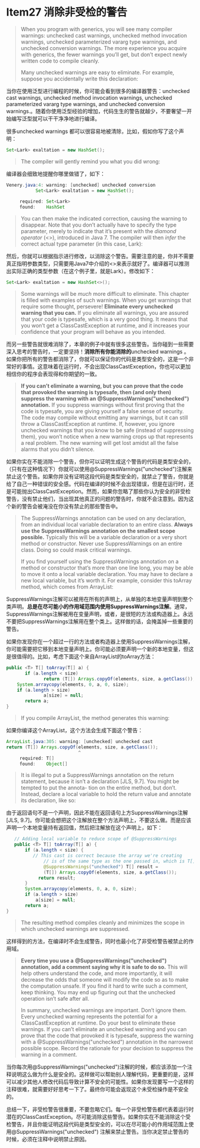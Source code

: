# Item27 消除非受检的警告

> When you program with generics, you will see many compiler warnings: unchecked cast warnings, unchecked method invocation warnings, unchecked parameterized vararg type warnings, and unchecked conversion warnings. The more experience you acquire with generics, the fewer warnings you’ll get, but don’t expect newly written code to compile cleanly.
>
> Many unchecked warnings are easy to eliminate. For example, suppose you accidentally write this declaration:

当你在使用泛型进行编程的时候，你可能会看到很多的编译器警告：unchecked cast warnings, unchecked method invocation warnings, unchecked parameterized vararg type warnings, and unchecked conversion warnings.。随着你使用泛型经验的增加，代码生生的警告就越少，不要奢望一开始编写泛型就可以干干净净地进行编译。

很多unchecked warnings 都可以很容易地被清除，比如，假如你写了这个声明：

```java
Set<Lark> exaltation = new HashSet();
```

> The compiler will gently remind you what you did wrong:

编译器会细致地提醒你哪里做错了，如下：

```java
Venery.java:4: warning: [unchecked] unchecked conversion
           Set<Lark> exaltation = new HashSet();
                                      ^
     required: Set<Lark>
     found:    HashSet
```

> You can then make the indicated correction, causing the warning to disappear. Note that you don’t actually have to specify the type parameter, merely to indicate that it’s present with the _diamond operator_ (<>), introduced in Java 7. The compiler will then _infer_ the correct actual type parameter (in this case, Lark):

然后，你就可以根据指示进行修改，以消除这个警告。需要注意的是，你并不需要真正指明参数类型，只需要用Java7中介绍的<>来表示就好了。编译器可以推测出实际正确的类型参数（在这个例子里，就是Lark）。修改如下：

```java
Set<Lark> exaltation = new HashSet<>();
```

> Some warnings will be _much_ more difficult to eliminate. This chapter is filled with examples of such warnings. When you get warnings that require some thought, persevere! **Eliminate every unchecked warning that you can.** If you eliminate all warnings, you are assured that your code is typesafe, which is a very good thing. It means that you won’t get a ClassCastException at runtime, and it increases your confidence that your program will behave as you intended.

而另一些警告就很难消除了，本章的例子中就有很多这些警告。当你碰到一些需要深入思考的警告时，一定要坚持！**消除所有你能消除的**unchecked warnings 。如果你把所有的警告都消除了，你就可以保证你的代码是类型安全的，这是一个非常好的事情。这意味着在运行时，不会出现ClassCastException，你也可以更加相信你的程序会表现得和你期望的一致。

> **If you can’t eliminate a warning, but you can prove that the code that provoked the warning is typesafe, then (and only then) suppress the warning with an** **@SuppressWarnings("unchecked")** **annotation.** If you suppress warnings without first proving that the code is typesafe, you are giving yourself a false sense of security. The code may compile without emitting any warnings, but it can still throw a ClassCastException at runtime. If, however, you ignore unchecked warnings that you know to be safe (instead of suppressing them), you won’t notice when a new warning crops up that represents a real problem. The new warning will get lost amidst all the false alarms that you didn’t silence.

如果你实在不能消除一个警告，但你可以证明生成这个警告的代码是类型安全的，（只有在这种情况下）你就可以使用@SuppressWarnings("unchecked")注解来禁止这个警告。如果你并没有证明这段代码是类型安全的，就禁止了警告，你就是给了自己一种错误的安全感。代码在编译的时候不会出现错误，但是在运行时，还是可能抛出ClassCastException。然而，如果你忽略了那些你认为安全的非受检警告，没有禁止他们，当出现其他真正的问题的警告时，你就不会注意到。因为这个新的警告会被淹没在你没有禁止的那些警告中。

> The SuppressWarnings annotation can be used on any declaration, from an individual local variable declaration to an entire class. **Always use the** **SuppressWarnings** **annotation on the smallest scope possible.** Typically this will be a variable declaration or a very short method or constructor. Never use SuppressWarnings on an entire class. Doing so could mask critical warnings.
>
> If you find yourself using the SuppressWarnings annotation on a method or constructor that’s more than one line long, you may be able to move it onto a local variable declaration. You may have to declare a new local variable, but it’s worth it. For example, consider this toArray method, which comes from ArrayList:

SuppressWarnings注解可以被用在所有的声明上，从单独的本地变量声明到整个类声明。**总是在尽可能小的作用域范围内使用SuppressWarnings注解**。通常，SuppressWarnings注解被用在变量声明，或者，是很短的方法或构造器上。永远不要把SuppressWarnings注解用在整个类上。这样做的话，会掩盖掉一些重要的警告。

如果你发现你在一个超过一行的方法或者构造器上使用SuppressWarnings注解，你可能需要把它移到本地变量声明上。你可能必须要声明一个新的本地变量，但这是很值得的。比如，考虑下面这个来自ArrayList的toArray方法：

```java
public <T> T[] toArray(T[] a) {
       if (a.length < size)
              return (T[]) Arrays.copyOf(elements, size, a.getClass()); 
  	System.arraycopy(elements, 0, a, 0, size);
	if (a.length > size)
              a[size] = null;
       return a;
}
```

> If you compile ArrayList, the method generates this warning:

如果你编译这个ArrayList，这个方法会生成下面这个警告：

```java
ArrayList.java:305: warning: [unchecked] unchecked cast
return (T[]) Arrays.copyOf(elements, size, a.getClass());
                           ^
     required: T[]
     found:    Object[]
```

> It is illegal to put a SuppressWarnings annotation on the return statement, because it isn’t a declaration \[JLS, 9.7]. You might be tempted to put the annota- tion on the entire method, but don’t. Instead, declare a local variable to hold the return value and annotate its declaration, like so:

由于返回语句不是一个声明，因此不能在返回语句上方SuppressWarnings注解\[JLS, 9.7]。你可能会想把这个注解放在整个方法声明上，不要这么做。而是应该声明一个本地变量持有返回值，然后把注解放在这个声明上，如下：

```java
   // Adding local variable to reduce scope of @SuppressWarnings
   public <T> T[] toArray(T[] a) {
       if (a.length < size) {
	      // This cast is correct because the array we're creating 
              // is of the same type as the one passed in, which is T[]. 
              @SuppressWarnings("unchecked") T[] result =
              (T[]) Arrays.copyOf(elements, size, a.getClass());
            return result;
       }
       System.arraycopy(elements, 0, a, 0, size);
       if (a.length > size)
           a[size] = null;
       return a;
}
```

> The resulting method compiles cleanly and minimizes the scope in which unchecked warnings are suppressed.

这样得到的方法，在编译时不会生成警告，同时也最小化了非受检警告被禁止的作用域。

> **Every time you use a** **@SuppressWarnings("unchecked")** **annotation, add a comment saying why it is safe to do so.** This will help others understand the code, and more importantly, it will decrease the odds that someone will modify the code so as to make the computation unsafe. If you find it hard to write such a comment, keep thinking. You may end up figuring out that the unchecked operation isn’t safe after all.
>
> In summary, unchecked warnings are important. Don’t ignore them. Every unchecked warning represents the potential for a ClassCastException at runtime. Do your best to eliminate these warnings. If you can’t eliminate an unchecked warning and you can prove that the code that provoked it is typesafe, suppress the warning with a @SuppressWarnings("unchecked") annotation in the narrowest possible scope. Record the rationale for your decision to suppress the warning in a comment.

当你每次用@SuppressWarnings("unchecked")注解的时候，都应该添加一个注释说明这么做为什么是安全的。这样做可以帮助别人理解代码，更重要的是，这样可以减少其他人修改代码后导致计算不安全的可能性。如果你发现要写一个这样的注释很难，就需要好好思考一下了。最终你可能会返现这个未受检操作是不安全的。

总结一下，非受检警告很重要，不要忽略它们。每一个非受检警告都代表着运行时潜在的ClassCastException。尽可能消除这些警告。如果你实在不能消除这个受检警告，并且你能证明这段代码是类型安全的，可以在尽可能小的作用域范围上使用@SuppressWarnings("unchecked") 注解来禁止警告。当你决定禁止警告的时候，必须在注释中说明禁止原因。
